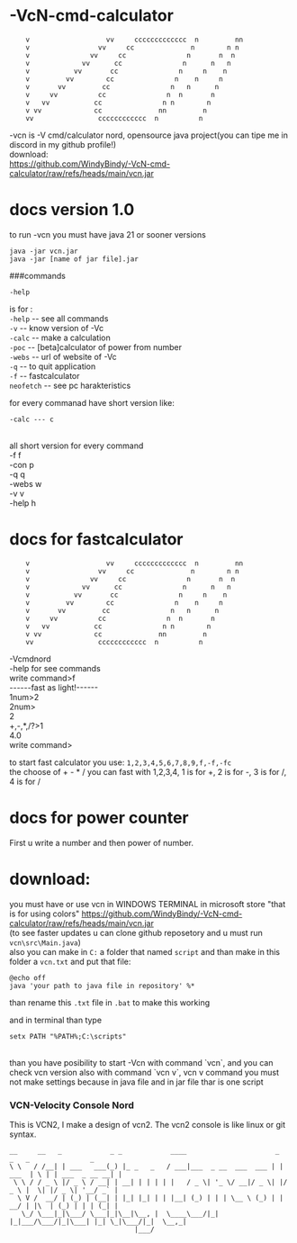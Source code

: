 # -VcN-cmd-calculator

        v                   vv     ccccccccccccc  n         nn
        v                 vv     cc              n        n n
        v               vv     cc               n       n  n
        v             vv      cc               n      n   n
        v           vv       cc               n     n    n
        v         vv        cc               n    n     n
        v       vv         cc               n   n      n
        v     vv          cc               n  n       n
        v   vv           cc               n n        n
        v vv             cc              nn         n
        vv                cccccccccccc  n          n

-vcn is -V cmd/calculator nord, opensource java project(you can tipe me in discord in my github profile!)<br/>
download:<br/>
https://github.com/WindyBindy/-VcN-cmd-calculator/raw/refs/heads/main/vcn.jar

# docs version 1.0
to run -vcn you must have java 21 or sooner versions <br/>

`java -jar vcn.jar`<br/>
`java -jar [name of jar file].jar`

###commands
```
-help
```
is for :<br/>
`-help` --      see all commands<br/>
`-v` --     know version of -Vc<br/>
`-calc` --    make a calculation<br/>
`-poc` --      [beta]calculator of power from number<br/>
`-webs` --     url of website of -Vc<br/>
`-q` --      to quit application<br/>
`-f` --    fastcalculator<br/>
`neofetch` --        see pc harakteristics<br/>

for every commanad have short version like: <br/>
```
-calc --- c
```


<br/>
all short version for every command<br/>
-f       f<br/>
-con      p<br/>
-q       q<br/>
-webs      w<br/>
-v        v<br/>
-help      h<br/>


# docs for fastcalculator

        v                   vv     ccccccccccccc  n         nn
        v                 vv     cc              n        n n
        v               vv     cc               n       n  n
        v             vv      cc               n      n   n
        v           vv       cc               n     n    n
        v         vv        cc               n    n     n
        v       vv         cc               n   n      n
        v     vv          cc               n  n       n
        v   vv           cc               n n        n
        v vv             cc              nn         n
        vv                cccccccccccc  n          n
-Vcmdnord<br/>
-help for see commands<br/>
write command>f<br/>
------fast as light!------<br/>
1num>2<br/>
2num><br/>
2<br/>
+,-,*,/?>1<br/>
4.0<br/>
write command><br/>

to start fast calculator you use: `1,2,3,4,5,6,7,8,9,f,-f,-fc`<br/>
the choose of + - * / you can fast with 1,2,3,4, 1 is for +, 2 is for -, 3 is for /, 4 is for /<br/>

# docs for power counter
First u write a number and then power of number.


# download:
you must have or use vcn in WINDOWS TERMINAL in microsoft store "that is for using colors"
https://github.com/WindyBindy/-VcN-cmd-calculator/raw/refs/heads/main/vcn.jar<br/>
(to see faster updates u can clone github reposetory and u must run  `vcn\src\Main.java`)<br/>
also you can make in `C:` a folder that named ```script``` and than make in this folder a `vcn.txt` and put that file:<br/>
```
@echo off
java 'your path to java file in repository' %*
```

than rename this `.txt` file in `.bat` to make this working

and in terminal than type
```
setx PATH "%PATH%;C:\scripts"
```
<br/>
than you have posibility to start -Vcn with command `vcn`, and you can check vcn version also with command `vcn v`, vcn v command you must not make settings because in java file and in jar file thar is one script


### VCN-Velocity Console Nord
This is VCN2, I make a design of vcn2. The vcn2 console is like linux or git syntax.
```
__     __   _            _ _            ____                      _        _   _               _ 
\ \   / /__| | ___   ___(_) |_ _   _   / ___|___  _ __  ___  ___ | | ___  | \ | | ___  _ __ __| |
 \ \ / / _ \ |/ _ \ / __| | __| | | | | |   / _ \| '_ \/ __|/ _ \| |/ _ \ |  \| |/ _ \| '__/ _` |
  \ V /  __/ | (_) | (__| | |_| |_| | | |__| (_) | | | \__ \ (_) | |  __/ | |\  | (_) | | | (_| |
   \_/ \___|_|\___/ \___|_|\__|\__, |  \____\___/|_| |_|___/\___/|_|\___| |_| \_|\___/|_|  \__,_|
                               |___/
```
